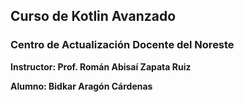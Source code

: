 ## Curso de Kotlin Avanzado
### Centro de Actualización Docente del Noreste

**Instructor: Prof. Román Abisaí Zapata Ruiz**

**Alumno: Bidkar Aragón Cárdenas**

